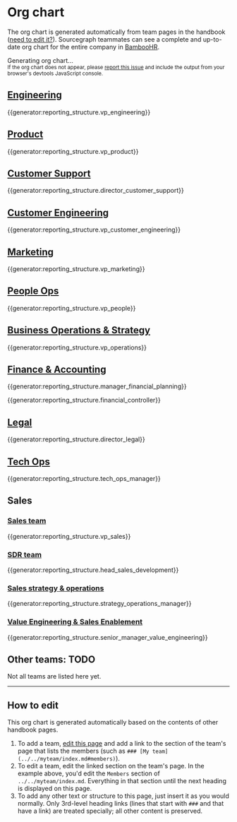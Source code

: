 # Org chart

The org chart is generated automatically from team pages in the handbook ([need to edit it?](#how-to-edit)). Sourcegraph teammates can see a complete and up-to-date org chart for the entire company in [BambooHR](https://sourcegraph.bamboohr.com/).

<div id="org-chart-loading">
	Generating org chart...
	<br/>
	<small>If the org chart does not appear, please <a href="https://github.com/sourcegraph/about/issues">report this issue</a> and include the output from your browser's devtools JavaScript console.</small>
</div>

## [Engineering](../departments/product-engineering/engineering/team/index.md#current-organization)

{{generator:reporting_structure.vp_engineering}}

## [Product](../departments/product-engineering/product/team/index.md#current-team)

{{generator:reporting_structure.vp_product}}

## [Customer Support](../departments/support/index.md#the-team)

{{generator:reporting_structure.director_customer_support}}

## [Customer Engineering](../departments/ce/index.md#current-team-members)

{{generator:reporting_structure.vp_customer_engineering}}

## [Marketing](../departments/marketing/index.md#members)

{{generator:reporting_structure.vp_marketing}}

## [People Ops](../departments/people-ops/index.md#people-ops-team-members)

{{generator:reporting_structure.vp_people}}

## [Business Operations & Strategy](../departments/bizops/index.md#members)

{{generator:reporting_structure.vp_operations}}

## [Finance & Accounting](../departments/finance/index.md#members)

{{generator:reporting_structure.manager_financial_planning}}

{{generator:reporting_structure.financial_controller}}

## [Legal](../departments/legal/index.md#members)

{{generator:reporting_structure.director_legal}}

## [Tech Ops](../departments/tech-ops/index.md#members)

{{generator:reporting_structure.tech_ops_manager}}

## Sales

<!-- When updating the engineering team list below, please also update handbook/index.md. -->

### [Sales team](../departments/sales/index.md#members)

{{generator:reporting_structure.vp_sales}}

### [SDR team](../departments/sales/sdrteam/index.md#members)

{{generator:reporting_structure.head_sales_development}}

### [Sales strategy & operations](../departments/sales/sales-ops/index.md#members)

{{generator:reporting_structure.strategy_operations_manager}}

### [Value Engineering & Sales Enablement](../departments/sales/sales-enablement/index.md)

{{generator:reporting_structure.senior_manager_value_engineering}}

## Other teams: TODO

Not all teams are listed here yet.

---

## How to edit

This org chart is generated automatically based on the contents of other handbook pages.

1. To add a team, [edit this page](https://github.com/sourcegraph/about/edit/main/company/team/org_chart.md) and add a link to the section of the team's page that lists the members (such as `### [My team](../../myteam/index.md#members)`).
1. To edit a team, edit the linked section on the team's page. In the example above, you'd edit the `Members` section of `../../myteam/index.md`. Everything in that section until the next heading is displayed on this page.
1. To add any other text or structure to this page, just insert it as you would normally. Only 3rd-level heading links (lines that start with `###` and that have a link) are treated specially; all other content is preserved.

<script>
/* This script injects the org chart content into each section of this page that links to a team page.
// It is similar to the script used to compile the goals in ../strategy-goals/goals/index.md.

async function getPageOrgChart(pageUrl) {
	const sectionId = pageUrl.replace(/^.*#/, '')

	const resp = await fetch(pageUrl)
	const doc = new DOMParser().parseFromString(await resp.text(), "text/html")

  // Add base to make sure relative URLs are resolved correctly
  const base = doc.createElement('base')
  base.setAttribute('href', pageUrl)
  doc.head.append(base)
  for (const link of doc.querySelectorAll('a[href]')) {
    // Resolve link href to absolute URL
    link.setAttribute('href', link.href)
  }

	const section = doc.getElementById(sectionId)
	if (!section) {
		const error = document.createElement('p')
		error.innerText = `Error generating org chart: page at ${pageUrl} has no section with ID ${sectionId}.`
		return error
	}

	const wrapper = document.createElement('section')
	const iterator = doc.createNodeIterator(doc, NodeFilter.SHOW_ELEMENT, () => NodeFilter.FILTER_ACCEPT)
	let curNode
	let orgChartStarted = false
	while (curNode = iterator.nextNode()) {
		if (curNode instanceof HTMLHeadingElement && curNode.id === sectionId) {
			orgChartStarted = true
			continue
		}
		if (orgChartStarted) {
			// End at next heading.
			if (curNode instanceof HTMLHeadingElement) {
				break
			}

			wrapper.appendChild(curNode)
		}
	}
	return wrapper
}

const sectionHeaders = Array.from(document.querySelectorAll('h2,h3')).filter(section => Boolean(section.querySelector('a[href]:not([aria-hidden])')))
Promise.all(
	sectionHeaders.map(async sectionHeader => ({
		header: sectionHeader,
		content: await getPageOrgChart(sectionHeader.querySelector('a[href]:not([aria-hidden])').href),
	}))
).then(sections => {
	const loading = document.getElementById('org-chart-loading')
	loading.innerHTML = '' // clear

	for (const {header, content} of sections) {
		header.parentNode.insertBefore(content, header.nextSibling)

		// Make header link to top of page, not the members section.
		const headerLink = header.querySelector('a[href]:not([aria-hidden])')
		const headerLinkUrl = new URL(headerLink.href)
		headerLinkUrl.hash = ''
		headerLink.href = headerLinkUrl.toString()
	}
})

const teamAnchors = Array.from(document.querySelectorAll('a')).filter(a => a.innerText.startsWith('Team: '))
Promise.all(
	teamAnchors.map(async a => ({
		anchor: a,
		content: await getPageOrgChart(a.href),
	}))
).then(data => {
	for (const {anchor, content} of data) {
        // Replace the parent node list item
        anchor.parentNode.replaceWith(content)
	}
})
*/
</script>
